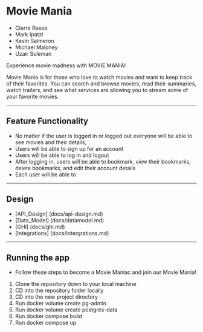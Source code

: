 # Movie Mania
- Cierra Reese
- Mark Ipatzi
- Kevin Salmeron
- Michael Maloney
- Uzair Suleman

Experience movie madness with MOVIE MANIA!

Movie Mania is for those who love to watch movies and want to keep track of their favorites. You can search and browse movies, read their summaries, watch trailers, and see what services are allowing you to stream some of your favorite movies.

---

## Feature Functionality
- No matter if the user is logged in or logged out everyone will be able to see movies and their details,
- Users will be able to sign up for an account
- Users will be able to log in and logout
- After logging in, users will be able to bookmark, view their bookmarks, delete bookmarks, and edit their account details
- Each user will be able to

---

## Design

- [API_Design] (docs/api-design.md)
- [Data_Model] (docs/datamodel.md)
- [GHI] (docs/ghi.md)
- [Integrations] (docs/intergrations.md)

---

## Running the app

- Follow these steps to become a Movie Maniac and join our Movie Mania!
1. Clone the repository down to your local machine
2. CD into the repository folder locally
3. CD into the new project directory
4. Run docker volume create pg-admin
5. Run docker volume create postgres-data
6. Run docker compose build
7. Run docker compose up
